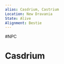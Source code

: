 ```yaml
---
alias: Casdrium, Castrium
Location: New Dravania
State: Alive
Alignment: Bestie
---
```

#NPC
# Casdrium 
